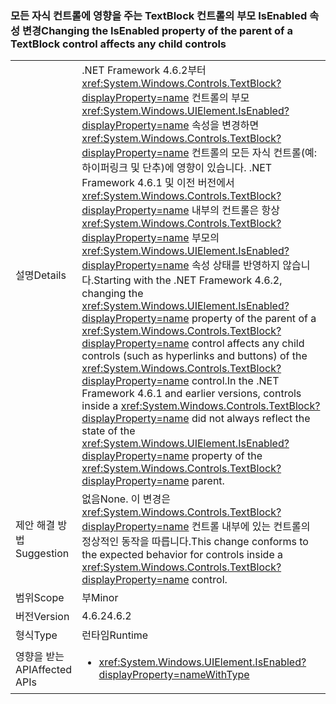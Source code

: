 ### <a name="changing-the-isenabled-property-of-the-parent-of-a-textblock-control-affects-any-child-controls"></a><span data-ttu-id="ad59f-101">모든 자식 컨트롤에 영향을 주는 TextBlock 컨트롤의 부모 IsEnabled 속성 변경</span><span class="sxs-lookup"><span data-stu-id="ad59f-101">Changing the IsEnabled property of the parent of a TextBlock control affects any child controls</span></span>

|   |   |
|---|---|
|<span data-ttu-id="ad59f-102">설명</span><span class="sxs-lookup"><span data-stu-id="ad59f-102">Details</span></span>|<span data-ttu-id="ad59f-103">.NET Framework 4.6.2부터 <xref:System.Windows.Controls.TextBlock?displayProperty=name> 컨트롤의 부모 <xref:System.Windows.UIElement.IsEnabled?displayProperty=name> 속성을 변경하면 <xref:System.Windows.Controls.TextBlock?displayProperty=name> 컨트롤의 모든 자식 컨트롤(예: 하이퍼링크 및 단추)에 영향이 있습니다. .NET Framework 4.6.1 및 이전 버전에서 <xref:System.Windows.Controls.TextBlock?displayProperty=name> 내부의 컨트롤은 항상 <xref:System.Windows.Controls.TextBlock?displayProperty=name> 부모의 <xref:System.Windows.UIElement.IsEnabled?displayProperty=name> 속성 상태를 반영하지 않습니다.</span><span class="sxs-lookup"><span data-stu-id="ad59f-103">Starting with the .NET Framework 4.6.2, changing the <xref:System.Windows.UIElement.IsEnabled?displayProperty=name> property of the parent of a <xref:System.Windows.Controls.TextBlock?displayProperty=name> control affects any child controls (such as hyperlinks and buttons) of the <xref:System.Windows.Controls.TextBlock?displayProperty=name> control.In the .NET Framework 4.6.1 and earlier versions, controls inside a <xref:System.Windows.Controls.TextBlock?displayProperty=name> did not always reflect the state of the <xref:System.Windows.UIElement.IsEnabled?displayProperty=name> property of the <xref:System.Windows.Controls.TextBlock?displayProperty=name> parent.</span></span>|
|<span data-ttu-id="ad59f-104">제안 해결 방법</span><span class="sxs-lookup"><span data-stu-id="ad59f-104">Suggestion</span></span>|<span data-ttu-id="ad59f-105">없음</span><span class="sxs-lookup"><span data-stu-id="ad59f-105">None.</span></span> <span data-ttu-id="ad59f-106">이 변경은 <xref:System.Windows.Controls.TextBlock?displayProperty=name> 컨트롤 내부에 있는 컨트롤의 정상적인 동작을 따릅니다.</span><span class="sxs-lookup"><span data-stu-id="ad59f-106">This change conforms to the expected behavior for controls inside a <xref:System.Windows.Controls.TextBlock?displayProperty=name> control.</span></span>|
|<span data-ttu-id="ad59f-107">범위</span><span class="sxs-lookup"><span data-stu-id="ad59f-107">Scope</span></span>|<span data-ttu-id="ad59f-108">부</span><span class="sxs-lookup"><span data-stu-id="ad59f-108">Minor</span></span>|
|<span data-ttu-id="ad59f-109">버전</span><span class="sxs-lookup"><span data-stu-id="ad59f-109">Version</span></span>|<span data-ttu-id="ad59f-110">4.6.2</span><span class="sxs-lookup"><span data-stu-id="ad59f-110">4.6.2</span></span>|
|<span data-ttu-id="ad59f-111">형식</span><span class="sxs-lookup"><span data-stu-id="ad59f-111">Type</span></span>|<span data-ttu-id="ad59f-112">런타임</span><span class="sxs-lookup"><span data-stu-id="ad59f-112">Runtime</span></span>|
|<span data-ttu-id="ad59f-113">영향을 받는 API</span><span class="sxs-lookup"><span data-stu-id="ad59f-113">Affected APIs</span></span>|<ul><li><xref:System.Windows.UIElement.IsEnabled?displayProperty=nameWithType></li></ul>|

